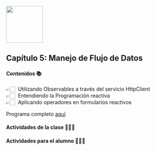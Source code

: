 <img src="https://res.cloudinary.com/boolean-spa/image/upload/v1591158800/logo_vayedu.svg" width=100> 

## Capítulo 5: Manejo de Flujo de Datos

#### Contenidos :books:
👉🏻 &nbsp;Utilizando Observables a través del servicio HttpClient<br/>
👉🏻 &nbsp;Entendiendo la Programación reactiva<br/>
👉🏻 &nbsp;Aplicando operadores en formularios reactivos<br/>

Programa completo [aquí](https://drive.google.com/open?id=1OebQneE4YssHEIT6IB-jbGms0PL6odKP)

#### Actividades de la clase 🧑🏻‍🏫

#### Actividades para el alumno 👨🏻‍💻

